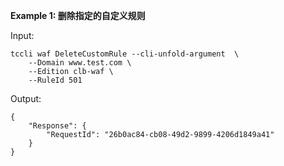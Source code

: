 **Example 1: 删除指定的自定义规则**



Input: 

```
tccli waf DeleteCustomRule --cli-unfold-argument  \
    --Domain www.test.com \
    --Edition clb-waf \
    --RuleId 501
```

Output: 
```
{
    "Response": {
        "RequestId": "26b0ac84-cb08-49d2-9899-4206d1849a41"
    }
}
```

